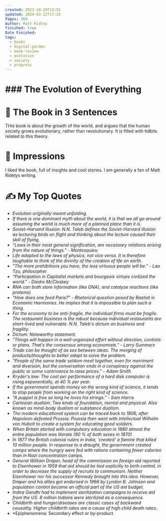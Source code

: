 ```yaml
---
created: 2023-10-29T15:52
updated: 2024-03-22T17:23
Pages: 368
Author: Matt Ridley
finished: true
Date Finished: 
tags:
  - books
  - digital-garden
  - book-review
  - evolution
  - society
  - progress
---
```

# ### The Evolution of Everything


# 🚀 The Book in 3 Sentences
THis book is about the growth of the world, and argues that the human society grows evolutionary, rather than revolutionary. It is filled with tidbits related to this theory. 

# 🎨 Impressions

I liked the book, full of insights and cool stories.  I am generally a fan of Matt Ridelys writing. 

# ✍️ My Top  Quotes

- *Evolution originally meant unfolding.*
- *If there is one dominant myth about the world, it is that we all go around assuming the world is much more of a planned place than it is.*
- *Soviet-Harvard illusion: N.N. Taleb defines the Soviet-Harvard illusion as lecturing birds on flight and thinking about the lecture caused their skill of flying.*
- *"Laws in their most general signification, are necessary relations arising from the nature of things." - Montesquieu*
- *Life adapted to the laws of physics, not vice versa. It is therefore laughable to think of the divinity of the creation of life on earth.*
- *"The more prohibitions you have, the less virtuous people will be." - Lao Tzu, philosopher*
- *"Participation in Capitalist markets and bourgeois virtues civilized the world." - Diedre McCloskey*
- *RNA can both store information (like DNA), and catalyze reactions (like proteins)*
- *"How does one feed Paris?" - Rhetorical question posed by Bastiat in Economic Harmonies. He implies that it is impossible to plan such a thing.*
- *For the economy to be anti-fragile, the individual firms must be fragile. The restaurant business is the robust because individual restaurants are short-lived and vulnerable. N.N. Taleb's dictum on business and fragility.*
- *Dictum: Noteworthy statement.*
- *"Things will happen in a well-organized effort without direction, controls or plans. That's the consensus among economists." - Larry Summers*
- *Trade can be thought of as sex between ideas. The merging of products/thoughts to better adapt to solve the problem.*
- *"People of the same trade seldom meet together, even for merriment and diversion, but the conversation ends in a conspiracy against the public or some contrivance to raise prices." - Adam Smith*
- *Kryder's law: The cost per performance of a hard disk computer is rising exponentially, at 40 % per year.*
- *If the government spends money on the wrong kind of science, it tends to stop people from working on the right kind of science.*
- *"A puppet is free so long he loves his strings." - Sam Harris*
- *Cartesian dualism: Two kinds of foundation, mental and physical. Also known as mind-body dualism or substance dualism.*
- *The modern educational system can be traced back to 1806, after Napoleon defeated Prussia. Prussia then went with intellectual Wilhelm von Hubolt to create a system for educating good soldiers.*
- *When Britain started with compulsory education in 1880 almost the entire population was literate (90 % of both sexes in 1870)*
- *In 1877 the British colonial rulers in India, 'created' a famine that killed 10 million people. In response to a draught, the government created camps where the hungry were fed with rations containing fewer calories than in Nazi concentration camps.*
- *General William Draper, head of the commission on foreign aid reported to Eisenhower in 1959 that aid should be tied explicitly to birth control, in order to decrease the supply of recruits to communism. Neither Eisenhower nor his successor Kennedy brought into this idea. However, Draper and his allies got endorsed in 1966 by Lyndon B. Johnson and population control became an official part of the US aid budget.*
- *Indira Gandhi had to implement sterilization campaigns to receive aid from the US. 8 million Indians were sterilized as a consequence.*
- *Childbirth and hunger/diseases are classic cases of backward causality. Higher childbirth rates are a cause of high child death rates.*
- *Epiphenomena: Secondary effect or by-product.
